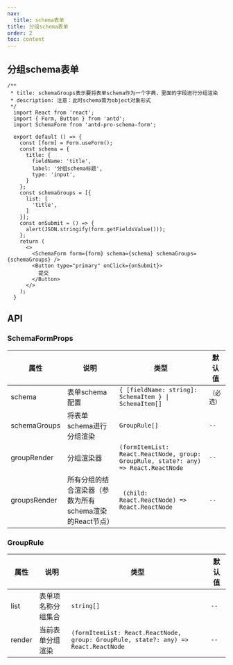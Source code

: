 ```yaml
---
nav:
  title: schema表单
title: 分组schema表单
order: 2
toc: content
---
```


## 分组schema表单

```tsx
/**
 * title: schemaGroups表示要将表单schema作为一个字典，里面的字段进行分组渲染
 * description: 注意：此时schema需为object对象形式
 */
  import React from 'react';
  import { Form, Button } from 'antd';
  import SchemaForm from 'antd-pro-schema-form';

  export default () => {
    const [form] = Form.useForm();
    const schema = {
      title: {
        fieldName: 'title',
        label: '分组schema标题',
        type: 'input',
      }
    };
    const schemaGroups = [{
      list: [
        'title',
      ]
    }];
    const onSubmit = () => {
      alert(JSON.stringify(form.getFieldsValue()));
    };
    return (
      <>
        <SchemaForm form={form} schema={schema} schemaGroups={schemaGroups} />
        <Button type="primary" onClick={onSubmit}>
          提交
        </Button>
      </>
    );
  }
```

## API
### SchemaFormProps

| 属性 | 说明 | 类型 | 默认值 |
| --- | --- | --- | --- |
| schema | 表单schema配置 | `{ [fieldName: string]: SchemaItem } \| SchemaItem[]` | `（必选）` |
| schemaGroups | 将表单schema进行分组渲染 | `GroupRule[]` | `--` |
| groupRender | 分组渲染器 | `(formItemList: React.ReactNode, group: GroupRule, state?: any) => React.ReactNode` | `--` |
| groupsRender | 所有分组的结合渲染器（参数为所有schema渲染的React节点） | ` (child: React.ReactNode) => React.ReactNode` | `--` |

### GroupRule
| 属性 | 说明 | 类型 | 默认值 |
| --- | --- | --- | --- |
| list | 表单项名称分组集合 | `string[]` | `--` |
| render | 当前表单分组渲染 | `(formItemList: React.ReactNode, group: GroupRule, state?: any) => React.ReactNode` | `--` |
